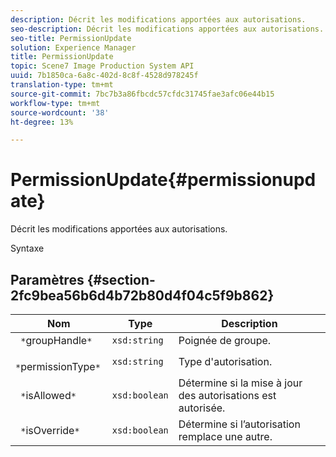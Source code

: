 ```yaml
---
description: Décrit les modifications apportées aux autorisations.
seo-description: Décrit les modifications apportées aux autorisations.
seo-title: PermissionUpdate
solution: Experience Manager
title: PermissionUpdate
topic: Scene7 Image Production System API
uuid: 7b1850ca-6a8c-402d-8c8f-4528d978245f
translation-type: tm+mt
source-git-commit: 7bc7b3a86fbcdc57cfdc31745fae3afc06e44b15
workflow-type: tm+mt
source-wordcount: '38'
ht-degree: 13%

---
```



# PermissionUpdate{#permissionupdate}

Décrit les modifications apportées aux autorisations.

Syntaxe

## Paramètres {#section-2fc9bea56b6d4b72b80d4f04c5f9b862}

| Nom | Type | Description |
|---|---|---|
| ` *`groupHandle`*` | `xsd:string` | Poignée de groupe. |
| ` *`permissionType`*` | `xsd:string` | Type d&#39;autorisation. |
| ` *`isAllowed`*` | `xsd:boolean` | Détermine si la mise à jour des autorisations est autorisée. |
| ` *`isOverride`*` | `xsd:boolean` | Détermine si l’autorisation remplace une autre. |

